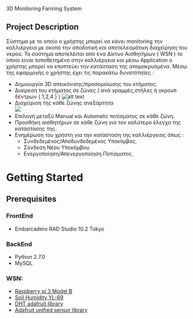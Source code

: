 3D Monitoring Farming System


## Project Description

Σύστημα με το οποίο ο χρήστης μπορεί να κάνει monitoring την καλλιέργεια με σκοπό την αποδοτική και αποτελεσμάτικη διαχείρηση του νερού. Το σύστημα αποτελέιται από ένα Δίκτυο Αισθητήρων ( WSN ) το οποίο είναι τοποθετημένο στην καλλιέργεια και μέσω Application ο χρήστης μπορεί να εποπτεύει την κατάσταση της απομακρυσμένα. 
Μέσω της εφαρμογής ο χρήστης έχει τις παρακάτω δυνατότητες :
  - Δημιουργία 3D απεικόνισης/προσομοίωσης του κτήματος.
  - Διαίρεση του κτήματος σε ζώνες ( ανά γραμμές,στήλες ή γκρουπ δέντρων { 1,2,4 } )
 ![alt text](https://www.dropbox.com/s/1c88syx76hqf879/photo_1.png?dl=0&fbclid=IwAR2BlSsFnTg_79qCFSux86IXbaNxkZjEinATou597LJAw6c9_eeOQgKvAYY)
  - Διαχείριση της κάθε ζώνης ανεξάρτητα  
  ![](https://www.dropbox.com/s/1c88syx76hqf879/photo_1.png?dl=1)
  - Επιλογή μεταξύ Manual και Automatic ποτίσματος σε κάθε ζώνη.
  - Προσθήκη αισθητήρων σε κάθε ζώνη για τον καλύτερο έλεγχο της κατάστασης της.
  - Ενημέρωση του χρήστη για την κατάσταση της καλλιέργειας όπως :
    - Συνδεδεμένος/Αποδυνδεδεμένος Υποκόμβος.
    - Σύνδεση Νέου Υποκόμβου.
    - Ενεργοποίηση/Απενεργοποίηση Ποτίσματος.
# Getting Started
## Prerequisites

### FrontEnd
 - Embarcadero RAD Studio 10.2 Tokyo

### BackEnd
 - Python 2.7.0
 - MySQL

### WSN:
  - [Raspberry pi 3 Model B]
  - [Soil Humidity YL-69]
  - [DHT adafruit library]
  - [Adafruit unified sensor library]


[Raspberry pi 3 Model B]: <https://www.raspberrypi.org/>
[Soil Humidity YL-69]: <https://grobotronics.com/soil-humidity-sensor.html>
[DHT adafruit library]: <https://github.com/adafruit/DHT-sensor-library>
[Adafruit unified sensor library]: <https://github.com/adafruit/Adafruit_Sensor>
